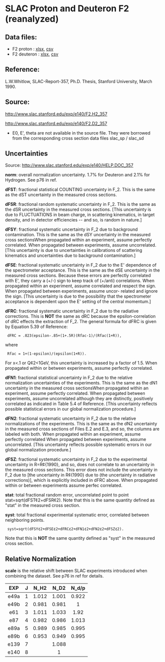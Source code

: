 # SLAC Proton and Deuteron F2 (reanalyzed)
## Data files: 
  * F2  proton     : [xlsx](../data/JAM/10010.xlsx), [csv](../data/JAM/csv/10010.csv)   
  * F2  deuteron   : [xlsx](../data/JAM/10011.xlsx), [csv](../data/JAM/csv/10011.csv)   

## Reference:  
L.W.Whitlow, SLAC-Report-357, Ph.D. Thesis, Stanford University, March 1990.     

## Source:
http://www.slac.stanford.edu/exp/e140/F2.H2_357         

http://www.slac.stanford.edu/exp/e140/F2.D2_357

* E0, E', theta are not available in the source file. They were borrowed from the corresponding cross section data files slac_sp / slac_sd

## Uncertainties
Source: http://www.slac.stanford.edu/exp/e140/HELP.DOC_357

**norm**: 
overall normalization uncertainty. 1.7% for Deuteron and 2.1% for Hydrogen. See p76 in ref.

**dFST**: 
fractional statistical COUNTING uncertainty in F_2. This is the same as the dST uncertainty in the measured cross sections.       
          

**dFSR**: 
fractional random systematic uncertainty in F_2. This is the same as the dSR uncertainty in the measured cross sections. [This uncertainty is due to FLUCTUATIONS in beam charge, in scattering kinematics, in target density, and in detector efficiencies -- and so, is random in nature.]       

**dFSY**: 
fractional systematic uncertainty in F_2 due to background contamination. This is the same as the dSY uncertainty in the measured cross sectionsWhen propagated within an experiment, assume perfectly correlated. When propagated between experiments, assume uncorrelated. [This uncertainty   is due to uncertainties in calibrations of scattering kinematics and uncertainties due to background contamination.]   

**dFSE**: 
fractional systematic uncertainty in F_2 due to the E' dependence of the spectrometer acceptance. This is the same as the dSE uncertainty in the measured cross sections. Because these errors are perfectly correlated with E', they carry a (+/-) sign to keep track of (+/anti) correlations. When propagated within an experiment, assume correlated and respect the sign.  When propagated between experiments, assume uncor-  related and ignore the sign.  [This uncertainty is due to the  possibility that the spectrometer acceptance is dependent upon the E' setting of the central momentum.]        

**dFRC**: 
fractional systematic uncertainty in F_2 due to the radiative corrections. This is **NOT** the same as dRC because the epsilon-correlation of dRC effects the extraction of F_2. The general formula for dFRC is given by Equation 5.39 of Reference: 

     dFRC = .023(epsilon-.85+(1+.5R)(Rfac-1)/(Rfac(1+R)),

where

     Rfac = 1+(1-epsilon)/(epsilon(1+R)).

For x<.1 or Q¢2<1GeV, this uncertainty is increased by a factor of 1.5.  When propagated within or between experiments, assume perfectly correlated.           

**dFN1**: 
fractional statistical uncertainty in F_2 due to the relative normalization uncertainties of the experiments. This is the same as the dN1 uncertainty in the measured cross sectionsWhen propagated within an experiment, assume perfectly correlated. When propagated between experiments, assume uncorrelated although they are distinctly, positively correlated as indicated in Table 5.4 of Reference. [This uncertainty reflects possible statistical errors in our global normalization procedure.]      

**dFN2**: 
fractional systematic uncertainty in F_2 due to the relative normalizations of the experiments. This is the same as the dN2 uncertainty in the measured cross sections of Files E.2 and E.3, and so, the columns are labeled with both. When propagated within an experiment, assume perfectly correlated When propagated between experiments, assume uncorrelated. [This uncertainty reflects possible systematic errors in our global normalization procedure.]      

**dFSZ**: 
fractional systematic uncertainty in F_2 due to the experimental uncertainty in R=R¢{1990}, and so, does not correlate to an uncertainty in the measured cross sections. This error does not include the uncertainty in F_2 due to [the uncertainty in R¢{1990} due to (the uncertainty in radiative corrections)], which is explicitly included in dFRC above. When propagated within or between experiments assume perfec correlated.          

**stat**: 
total fractional random error, uncorrelated point to point stat=sqrt(dFST¢2+dFSR¢2). Note that this is the same quantity defined as "stat" in the measured cross section.

**syst**: 
total fractional experimental systematic error, correlated between neighboring points.  
     
     syst=sqrt(dFSY¢2+dFSE¢2+dFRC¢2+dFN1¢2+dFN2¢2+dFSZ¢2). 

Note that this is **NOT** the same quantity defined as "syst" in the measured cross section.
               

## Relative Normalization

**scale** is the relative shift between SLAC experiments introduced when combining the dataset. See p76 in ref for details.

|EXP    |J      |N_H2  |N_D2 | N_d/p|
|:--:   |:--:|:--:  |:--: |  :--:|
|e49a     |1    |1.012   |1.001|   0.922|
|e49b     |2    |0.981   |0.981|   1    |
|e61 |3    |1.011   |1.033|   1.92 |
|e87 |4    |0.982   |0.986|   1.013|
|e89a     |5    |0.989   |0.985|   0.995|
|e89b     |6    |0.953   |0.949|   0.995|
|e139     |7    |       |1.088|         |
|e140     |8    |       |1      |      |
              
